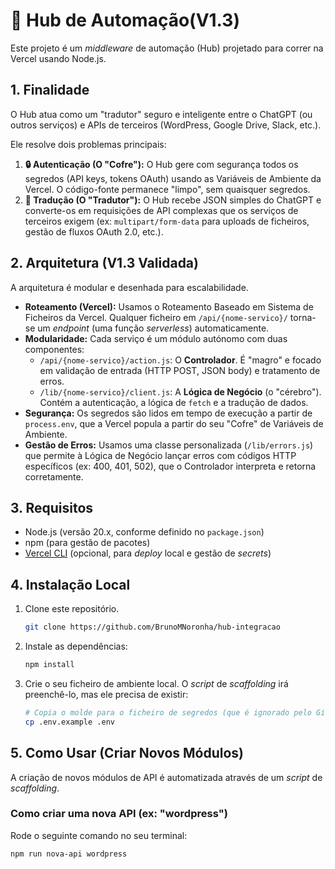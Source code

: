 # 🤖 Hub de Automação(V1.3)

Este projeto é um *middleware* de automação (Hub) projetado para correr na Vercel usando Node.js.

## 1. Finalidade

O Hub atua como um "tradutor" seguro e inteligente entre o ChatGPT (ou outros serviços) e APIs de terceiros (WordPress, Google Drive, Slack, etc.).

Ele resolve dois problemas principais:

1.  **🔒 Autenticação (O "Cofre"):** O Hub gere com segurança todos os segredos (API keys, tokens OAuth) usando as Variáveis de Ambiente da Vercel. O código-fonte permanece "limpo", sem quaisquer segredos.
2.  **🔄 Tradução (O "Tradutor"):** O Hub recebe JSON simples do ChatGPT e converte-os em requisições de API complexas que os serviços de terceiros exigem (ex: `multipart/form-data` para uploads de ficheiros, gestão de fluxos OAuth 2.0, etc.).

## 2. Arquitetura (V1.3 Validada)

A arquitetura é modular e desenhada para escalabilidade.

* **Roteamento (Vercel):** Usamos o Roteamento Baseado em Sistema de Ficheiros da Vercel. Qualquer ficheiro em `/api/{nome-servico}/` torna-se um *endpoint* (uma função *serverless*) automaticamente.
* **Modularidade:** Cada serviço é um módulo autónomo com duas componentes:
    * `/api/{nome-servico}/action.js`: O **Controlador**. É "magro" e focado em validação de entrada (HTTP POST, JSON body) e tratamento de erros.
    * `/lib/{nome-servico}/client.js`: A **Lógica de Negócio** (o "cérebro"). Contém a autenticação, a lógica de `fetch` e a tradução de dados.
* **Segurança:** Os segredos são lidos em tempo de execução a partir de `process.env`, que a Vercel popula a partir do seu "Cofre" de Variáveis de Ambiente.
* **Gestão de Erros:** Usamos uma classe personalizada (`/lib/errors.js`) que permite à Lógica de Negócio lançar erros com códigos HTTP específicos (ex: 400, 401, 502), que o Controlador interpreta e retorna corretamente.

## 3. Requisitos

* Node.js (versão 20.x, conforme definido no `package.json`)
* npm (para gestão de pacotes)
* [Vercel CLI](https://vercel.com/docs/cli) (opcional, para *deploy* local e gestão de *secrets*)

## 4. Instalação Local

1.  Clone este repositório.
    ```bash
    git clone https://github.com/BrunoMNoronha/hub-integracao
    ```
2.  Instale as dependências:
    ```bash
    npm install
    ```
3.  Crie o seu ficheiro de ambiente local. O *script* de *scaffolding* irá preenchê-lo, mas ele precisa de existir:
    ```bash
    # Copia o molde para o ficheiro de segredos (que é ignorado pelo Git)
    cp .env.example .env
    ```

## 5. Como Usar (Criar Novos Módulos)

A criação de novos módulos de API é automatizada através de um *script* de *scaffolding*.

### Como criar uma nova API (ex: "wordpress")

Rode o seguinte comando no seu terminal:

```bash
npm run nova-api wordpress